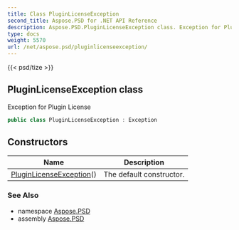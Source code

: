 ```yaml
---
title: Class PluginLicenseException
second_title: Aspose.PSD for .NET API Reference
description: Aspose.PSD.PluginLicenseException class. Exception for Plugin License
type: docs
weight: 5570
url: /net/aspose.psd/pluginlicenseexception/
---
```

{{< psd/tize >}}
## PluginLicenseException class

Exception for Plugin License

```csharp
public class PluginLicenseException : Exception
```

## Constructors

| Name | Description |
| --- | --- |
| [PluginLicenseException](pluginlicenseexception/)() | The default constructor. |

### See Also

* namespace [Aspose.PSD](../../aspose.psd/)
* assembly [Aspose.PSD](../../)


